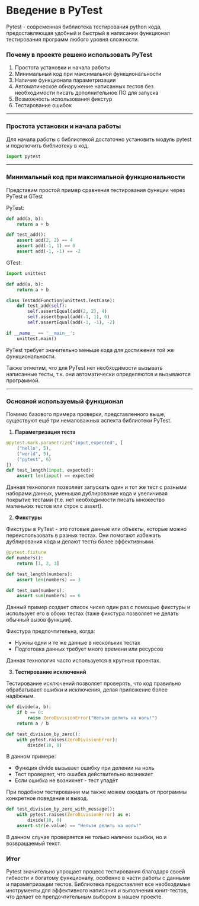 # Введение в PyTest
Pytest - современная библиотека тестирования python кода, предоставляющая удобный и быстрый в написании функционал тестирования программ любого уровня сложности. 

###  Почему в проекте решено использовать PyTest

1. Простота установки и начала работы
2. Минимальный код при максимальной функциональности
3. Наличие функционала параметризации 
4. Автоматическое обнаружение написанных тестов без необходимости писать дополнительное ПО для запуска 
5. Возможность использования фикстур
6. Тестирование ошибок
***

### Простота установки и начала работы

Для начала работы с библиотекой достаточно установить модуль pytest и подключить библиотеку в код.

```python
import pytest
```
***

### Минимальный код при максимальной функциональности

Представим простой пример сравнения тестирования функции через PyTest и GTest


PyTest:

```python
def add(a, b):
    return a + b

def test_add():
    assert add(2, 2) == 4
    assert add(-1, 1) == 0
    assert add(-1, -1) == -2
```

GTest:

```python
import unittest

def add(a, b):
    return a + b

class TestAddFunction(unittest.TestCase):
    def test_add(self):
        self.assertEqual(add(2, 2), 4)
        self.assertEqual(add(-1, 1), 0)
        self.assertEqual(add(-1, -1), -2)

if __name__ == '__main__':
    unittest.main()
```

PyTest требует значительно меньше кода для достижения той же функциональности.

Также отметим, что для PyTest нет необходимости вызывать написанные тесты, т.к. они автоматически определяются и вызываются программой.
***

###  Основной используемый функционал

Помимо базового примера проверки, представленного выше, существуют ещё три немаловажных аспекта библиотеки PyTest.

1. **Параметризация теста**

```python
@pytest.mark.parametrize("input,expected", [
    ("hello", 5),
    ("world", 5),
    ("pytest", 6)
])
def test_length(input, expected):
    assert len(input) == expected
```

Данная технология позволяет запускать один и тот же тест с разными наборами данных, уменьшая дублирование кода и увеличивая покрытие тестами (т.е. нет необходимости писать множество маленьких тестов или строк с assert).

2. **Фикстуры**

Фикстуры в PyTest - это готовые данные или объекты, которые можно переиспользовать в разных тестах. Они помогают избежать дублирования кода и делают тесты более эффективными.

```python
@pytest.fixture
def numbers():
    return [1, 2, 3]

def test_length(numbers):
    assert len(numbers) == 3

def test_sum(numbers):
    assert sum(numbers) == 6
```

Данный пример создает список чисел один раз с помощью фикстуры и использует его в обоих тестах (таже фикстура позволяет не делать обычный вызов функции). 

Фикстура предпочтительна, когда:

* Нужны одни и те же данные в нескольких тестах
* Подготовка данных требует много времени или ресурсов

Данная технология часто используется в крупных проектах.

3. **Тестирование исключений**

Тестирование исключений позволяет проверять, что код правильно обрабатывает ошибки и исключения, делая приложение более надёжным.

```python
def divide(a, b):
    if b == 0:
        raise ZeroDivisionError("Нельзя делить на ноль!")
    return a / b

def test_division_by_zero():
    with pytest.raises(ZeroDivisionError):
        divide(10, 0)
```

В данном примере:

* Функция divide вызывает ошибку при делении на ноль
* Тест проверяет, что ошибка действительно возникает
* Если ошибка не возникнет - тест упадёт

При подобном тестировании мы также можем ожидать от программы конкретное поведение и вывод.

```python
def test_division_by_zero_with_message():
    with pytest.raises(ZeroDivisionError) as e:
        divide(10, 0)
    assert str(e.value) == "Нельзя делить на ноль!"
```

В данном случае проверяется не только наличии ошибки, но и возвращаемый текст.

### Итог

Pytest значительно упрощает процесс тестирования благодаря своей гибкости и богатому функционалу, особенно в части работы с данными и параметризации тестов. Библиотека предоставляет все необходимые инструменты для эффективного написания и выполнения юнит-тестов, что делает её препдочтительным выбором в нашем проекте.

